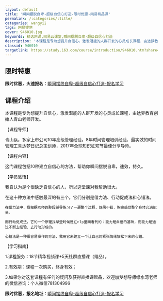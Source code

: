 ```yaml
---
layout: default
title: '瞬间摆脱自卑-超级自信心打造-限时优惠-网易精品课'
permalink: /:categories/:title/
categories: wangyi2
tags: 网易提供
cover: 946010.jpg
keywords: 精选网课,网易云课堂,瞬间摆脱自卑-超级自信心打造
description: '本课程是专为想提升自信心，激发潜能的人群开发的心灵成长课程，由达梦教育创始人青山老师开发。【课程导师】青山焱，多家上市公'
classid: 946010
targetlink: https://study.163.com/course/introduction/946010.htm?share=1&shareId=1025206652&utm_campaign=share&utm_medium=iphoneShare&utm_source=&utm_u=1025206652
---
```


## 限时特惠

**限时优惠，火速报名**：[瞬间摆脱自卑-超级自信心打造-报名学习](https://study.163.com/course/introduction/946010.htm?share=1&shareId=1025206652&utm_campaign=share&utm_medium=iphoneShare&utm_source=&utm_u=1025206652)

## 课程介绍

本课程是专为想提升自信心，激发潜能的人群开发的心灵成长课程，由达梦教育创始人青山老师开发。



【课程导师】

青山焱，多家上市公司10年高级管理经验，8年时间管理培训经验，最实效的时间管理工具达梦日记总策划师，2017年全球知识狂欢节最佳分享导师。



【课程内容】

这门课程包括10种建立自信心的方法，帮助你瞬间摆脱自卑，速效，持久。



【学员感悟】

 我自认为是个很缺乏自信心的人，所以这堂课对我帮助很大。

在这十种方法中感触最深的有三个，它们分别是借力法、行动促成法和心锚法。

    在借力法中，我根据老师的那段辅导练习了一遍整个过程，效果不错，练完感觉整个身体充满能量。

    而行动促成法，它的一个原理我早些时候是在nlp里面看到的：能力是自信的基础，而能力是通过不断去经验、去行动形成的。

    心锚法是一种很容易操作的方法，我用它来建立一个让自己的紧张情绪放松下来的心锚。



【学习指南】

1.课程服务：18节精华视频课+5天社群直播课（赠品）。

2.有效期：课程一次购买，终身有效；

3.如果你对这套课程有任何的疑问及获得直播课赠品，欢迎加梦想导师绿水湾老师的微信咨询：个人微信781304996

**限时优惠，报名地址**：[瞬间摆脱自卑-超级自信心打造-报名学习](https://study.163.com/course/introduction/946010.htm?share=1&shareId=1025206652&utm_campaign=share&utm_medium=iphoneShare&utm_source=&utm_u=1025206652)


